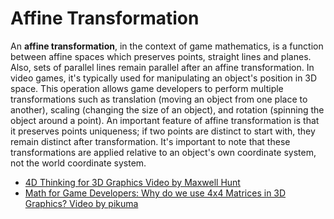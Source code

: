 # Affine Transformation

An **affine transformation**, in the context of game mathematics, is a function between affine spaces which preserves points, straight lines and planes. Also, sets of parallel lines remain parallel after an affine transformation. In video games, it's typically used for manipulating an object's position in 3D space. This operation allows game developers to perform multiple transformations such as translation (moving an object from one place to another), scaling (changing the size of an object), and rotation (spinning the object around a point). An important feature of affine transformation is that it preserves points uniqueness; if two points are distinct to start with, they remain distinct after transformation. It's important to note that these transformations are applied relative to an object's own coordinate system, not the world coordinate system.

- [4D Thinking for 3D Graphics Video by Maxwell Hunt](https://youtu.be/naatDSe6v1c?si=3ZH5p8gXEvI0c8zF)
- [Math for Game Developers: Why do we use 4x4 Matrices in 3D Graphics? Video by pikuma](https://youtu.be/Do_vEjd6gF0?si=iml1JlR8GydZusYC)
